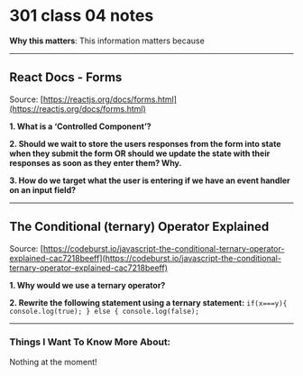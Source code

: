 # 301 class 04 notes

**Why this matters**: This information matters because 

------------------------------------

## React Docs - Forms

Source: [https://reactjs.org/docs/forms.html](https://reactjs.org/docs/forms.html)

**1. What is a ‘Controlled Component’?**



**2. Should we wait to store the users responses from the form into state when they submit the form OR should we update the state with their responses as soon as they enter them? Why.**




**3. How do we target what the user is entering if we have an event handler on an input field?**



----------------------------

## The Conditional (ternary) Operator Explained

Source: [https://codeburst.io/javascript-the-conditional-ternary-operator-explained-cac7218beeff](https://codeburst.io/javascript-the-conditional-ternary-operator-explained-cac7218beeff)

**1. Why would we use a ternary operator?**



**2. Rewrite the following statement using a ternary statement:**
`if(x===y){
  console.log(true);
} else {
  console.log(false);`





------------------------------------
### Things I Want To Know More About:
Nothing at the moment!
